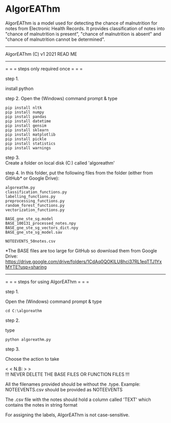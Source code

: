 # AlgorEAThm
AlgorEAThm is a model used for detecting the chance of malnutrition for notes from Electronic Health Records. It provides classification of notes into "chance of malnutrition is present", "chance of malnutrition is absent" and "chance of malnutrition cannot be determined".

- - - - - - - - - - -
AlgorEAThm (C) v1 2021
READ ME
- - - - - - - - - - -

= = = steps only required once = = = 

step 1. 

install python

step 2. 
Open the (Windows) command prompt & type 

    pip install nltk
    pip install numpy
    pip install pandas
    pip install datetime
    pip install gensim
    pip install sklearn
    pip install matplotlib
    pip install pickle
    pip install statistics
    pip install warnings

step 3.  
Create a folder on local disk (C:\) called 'algoreathm'

step 4. 
In this folder, put the following files from the folder 
(either from GitHub* or Google Drive):

    algoreathm.py
    classification_functions.py
    labelling_functions.py
    preprocessing_functions.py
    random_forest_functions.py
    vectorization_functions.py
    
    BASE_gne_ste_sg.model
    BASE_100131_processed_notes.npy
    BASE_gne_ste_sg_vectors_dict.npy
    BASE_gne_ste_sg_model.sav
    
    NOTEEVENTS_50notes.csv

*The BASE files are too large for GitHub so download them from Google Drive: https://drive.google.com/drive/folders/1CdAq0QOKlLU8hci37RL1eqTTJ1YxMYTE?usp=sharing

- - - - - - - - - - - - - - - - - - - - - 

= = = steps for using AlgorEAThm = = = 

step 1. 

Open the (Windows) command prompt & type 

    cd C:\algoreathm 

step 2.

type 

    python algoreathm.py 

step 3.

Choose the action to take

< < N.B: > >  
!!! NEVER DELETE THE BASE FILES OR FUNCTION FILES !!!

All the filenames provided should be without the .type. 
    Example: NOTEEVENTS.csv should be provided as NOTEEVENTS

The .csv file with the notes should hold a column called 'TEXT' which contains the notes in string format

For assigning the labels, AlgorEAThm is not case-sensitive.

